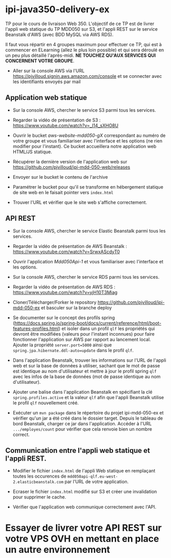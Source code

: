 # ipi-java350-delivery-ex
TP pour le cours de livraison Web 350. L'objectif de ce TP est de livrer l'appli web statique du TP MDD050 sur S3, et l'appli REST sur le service Beanstalk d'AWS (avec BDD MySQL via AWS RDS).

Il faut vous répartir en 4 groupes maximum pour effectuer ce TP, qui est à commencer en ELearning (allez le plus loin possible) et qui sera déroulé en un peu plus détaillé l'après-midi. **NE TOUCHEZ QU'AUX SERVICES QUI CONCERNENT VOTRE GROUPE**.

- Aller sur la console AWS via l'URL https://pjvilloud.signin.aws.amazon.com/console et se connecter avec les identifiants envoyés par mail

## Application web statique 

- Sur la console AWS, chercher le service S3 parmi tous les services. 

- Regarder la vidéo de présentation de S3 : https://www.youtube.com/watch?v=_I14_sXHO8U

- Ouvrir le bucket *aws-website-mdd050-gX* correspondant au numéro de votre groupe et vous familiariser avec l'interface et les options (ne rien modifier pour l'instant). Ce bucket accueillera notre application web HTML/JS statique.

- Récupérer la dernière version de l'application web sur https://github.com/pjvilloud/ipi-mdd-050-web/releases

- Envoyer sur le bucket le contenu de l'archive 

- Paramétrer le bucket pour qu'il se transforme en hébergement statique de site web en le faisait pointer vers `index.html`

- Trouver l'URL et vérifier que le site web s'affiche correctement.

## API REST

- Sur la console AWS, chercher le service Elastic Beanstalk parmi tous les services.

- Regarder la vidéo de présentation de AWS Beanstalk : https://www.youtube.com/watch?v=SrwxAScdyT0

- Ouvrir l'application *Mdd050Api-1* et vous familiariser avec l'interface et les options.

- Sur la console AWS, chercher le service RDS parmi tous les services.

- Regarder la vidéo de présentation de AWS RDS : https://www.youtube.com/watch?v=yjH10T3Miag

- Cloner/Télécharger/Forker le repository https://github.com/pjvilloud/ipi-mdd-050-ex et basculer sur la branche deploy

- Se documenter sur le concept des profils spring (https://docs.spring.io/spring-boot/docs/current/reference/html/boot-features-profiles.html) et isoler dans un profil `qlf` les propriétés qui devront être modifiées (valeurs pour l'instant inconnues) pour faire fonctionner l'application sur AWS par rapport au lancement local. Ajouter la propriété `server.port=5000` ainsi que `spring.jpa.hibernate.ddl-auto=update` dans le profil `qlf`.

- Dans l'application Beanstalk, trouver les informations sur l'URL de l'appli web et sur la base de données à utiliser, sachant que le mot de passe est identique au nom d'utilisateur et mettre à jour le profil spring `qlf` avec les infos de la base de données (mot de passe identique au nom d'utilisateur).

- Ajouter une balise dans l'application Beanstalk en spécifiant la clé `spring.profiles.active` et la valeur `qlf` afin que l'appli Beanstalk utilise le profil `qlf` nouvellement créé.

- Exécuter un `mvn package` dans le répertoire du projet ipi-mdd-050-ex et vérifier qu'un jar a été créé dans le dossier target. Depuis le tableau de bord Beanstalk, charger ce jar dans l'application. Accéder à l'URL `.../employes/count` pour vérifier que cela renvoie bien un nombre correct.

## Communication entre l'appli web statique et l'appli REST.

- Modifier le fichier `index.html` de l'appli Web statique en remplaçant toutes les occurences de `mdd050api-qlf.eu-west-2.elasticbeanstalk.com` par l'URL de votre application.

- Ecraser le fichier `index.html` modifié sur S3 et créer une invalidation pour supprimer le cache.

- Vérifier que l'application web communique correctement avec l'API.

# Essayer de livrer votre API REST sur votre VPS OVH en mettant en place un autre environnement
